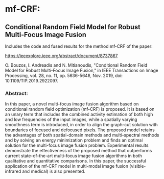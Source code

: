 # mf-CRF: 
## Conditional Random Field Model for Robust Multi-Focus Image Fusion
Includes the code and fused results for the method mf-CRF of the paper:

https://ieeexplore.ieee.org/abstract/document/8737867

O. Bouzos, I. Andreadis and N. Mitianoudis, "Conditional Random Field Model for Robust Multi-Focus Image Fusion," in IEEE Transactions on Image Processing, vol. 28, no. 11, pp. 5636-5648, Nov. 2019, doi: 10.1109/TIP.2019.2922097.

### Abstract:
In this paper, a novel multi-focus image fusion algorithm based on conditional random field optimization (mf-CRF) is proposed. It is based on an unary term that includes the combined activity estimation of both high and low frequencies of the input images, while a spatially varying smoothness term is introduced, in order to align the graph-cut solution with boundaries of focused and defocused pixels. The proposed model retains the advantages of both spatial-domain methods and multi-spectral methods and by solving an energy minimization problem and finds an optimal solution for the multi-focus image fusion problem. Experimental results demonstrate the effectiveness of the proposed method that outperforms current state-of-the-art multi-focus image fusion algorithms in both qualitative and quantitative comparisons. In this paper, the successful application of the mf-CRF model in multi-modal image fusion (visible-infrared and medical) is also presented.
